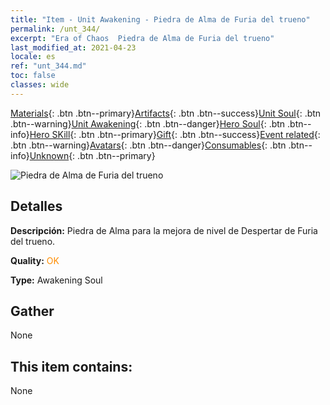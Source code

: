 ```yaml
---
title: "Item - Unit Awakening - Piedra de Alma de Furia del trueno"
permalink: /unt_344/
excerpt: "Era of Chaos  Piedra de Alma de Furia del trueno"
last_modified_at: 2021-04-23
locale: es
ref: "unt_344.md"
toc: false
classes: wide
---
```

 [Materials](/ItemsES/){: .btn .btn--primary}[Artifacts](/ItemsES/Artifacts/){: .btn .btn--success}[Unit Soul](/ItemsES/UnitSoul/){: .btn .btn--warning}[Unit Awakening](/ItemsES/UnitAwakening/){: .btn .btn--danger}[Hero Soul](/ItemsES/HeroSoul/){: .btn .btn--info}[Hero SKill](/ItemsES/HeroSkill/){: .btn .btn--primary}[Gift](/ItemsES/Gift/){: .btn .btn--success}[Event related](/ItemsES/Events/){: .btn .btn--warning}[Avatars](/ItemsES/Avatars/){: .btn .btn--danger}[Consumables](/ItemsES/Consumables/){: .btn .btn--info}[Unknown](/ItemsES/Unknown/){: .btn .btn--primary}

 ![Piedra de Alma de Furia del trueno](/images/u/tia_leiyuansu.jpg)

## Detalles
 **Descripción:** Piedra de Alma para la mejora de nivel de Despertar de Furia del trueno.

 **Quality:** <span style="color: #FF8C00">OK</span>

 **Type:** Awakening Soul

## Gather

  None

## This item contains:

  None

